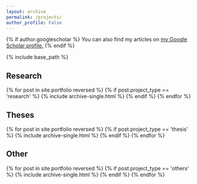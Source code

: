 ```yaml
---
layout: archive
permalink: /projects/
author_profile: False
---
```

{% if author.googlescholar %}
  You can also find my articles on <u><a href="{{author.googlescholar}}">my Google Scholar profile</a>.</u>
{% endif %}

{% include base_path %}

<h2>Research</h2>
{% for post in site.portfolio reversed %}
  {% if post.project_type == 'research' %}
      {% include archive-single.html %}
  {% endif %}
{% endfor %}

<h2>Theses</h2>
{% for post in site.portfolio reversed %}
  {% if post.project_type == 'thesis' %}
      {% include archive-single.html %}
  {% endif %}
{% endfor %}

<h2>Other</h2>
{% for post in site.portfolio reversed %}
  {% if post.project_type == 'others' %}
      {% include archive-single.html %}
  {% endif %}
{% endfor %}
